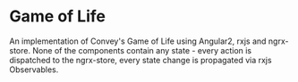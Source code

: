 # Game of Life

An implementation of Convey's Game of Life using Angular2, rxjs and ngrx-store. None of the
components contain any state - every action is dispatched to the ngrx-store, every state change
is propagated via rxjs Observables. 
